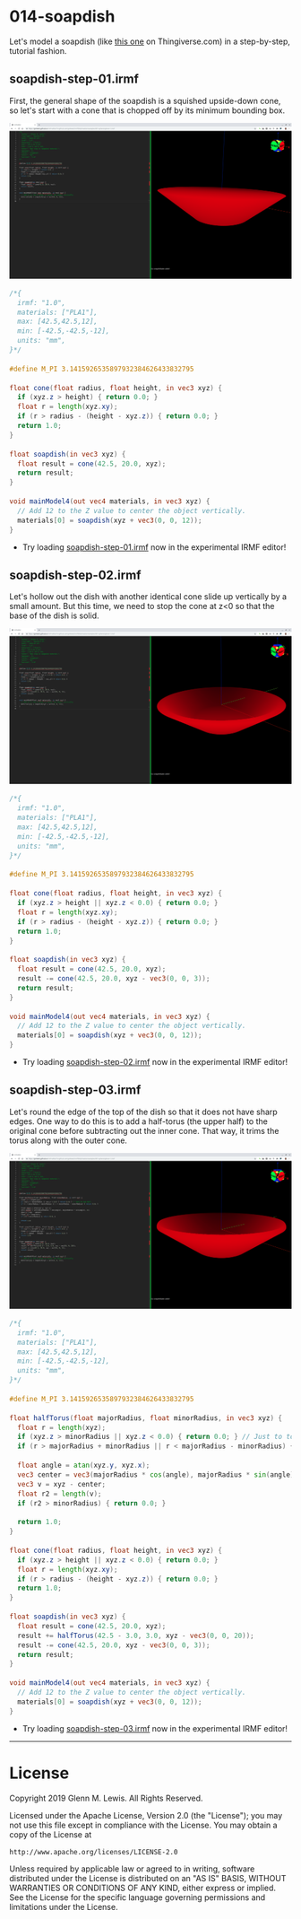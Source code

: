 # 014-soapdish

Let's model a soapdish (like [this one](http://www.thingiverse.com/thing:135154) on Thingiverse.com)
in a step-by-step, tutorial fashion.

## soapdish-step-01.irmf

First, the general shape of the soapdish is a squished upside-down cone,
so let's start with a cone that is chopped off by its minimum bounding box.

![soapdish-step-01.png](soapdish-step-01.png)

```glsl
/*{
  irmf: "1.0",
  materials: ["PLA1"],
  max: [42.5,42.5,12],
  min: [-42.5,-42.5,-12],
  units: "mm",
}*/

#define M_PI 3.1415926535897932384626433832795

float cone(float radius, float height, in vec3 xyz) {
  if (xyz.z > height) { return 0.0; }
  float r = length(xyz.xy);
  if (r > radius - (height - xyz.z)) { return 0.0; }
  return 1.0;
}

float soapdish(in vec3 xyz) {
  float result = cone(42.5, 20.0, xyz);
  return result;
}

void mainModel4(out vec4 materials, in vec3 xyz) {
  // Add 12 to the Z value to center the object vertically.
  materials[0] = soapdish(xyz + vec3(0, 0, 12));
}
```

* Try loading [soapdish-step-01.irmf](https://gmlewis.github.io/irmf-editor/?s=github.com/gmlewis/irmf/blob/master/examples/015-soapdish/soapdish-step-01.irmf) now in the experimental IRMF editor!

## soapdish-step-02.irmf

Let's hollow out the dish with another identical cone slide up vertically by
a small amount. But this time, we need to stop the cone at z<0 so that the
base of the dish is solid.

![soapdish-step-02.png](soapdish-step-02.png)

```glsl
/*{
  irmf: "1.0",
  materials: ["PLA1"],
  max: [42.5,42.5,12],
  min: [-42.5,-42.5,-12],
  units: "mm",
}*/

#define M_PI 3.1415926535897932384626433832795

float cone(float radius, float height, in vec3 xyz) {
  if (xyz.z > height || xyz.z < 0.0) { return 0.0; }
  float r = length(xyz.xy);
  if (r > radius - (height - xyz.z)) { return 0.0; }
  return 1.0;
}

float soapdish(in vec3 xyz) {
  float result = cone(42.5, 20.0, xyz);
  result -= cone(42.5, 20.0, xyz - vec3(0, 0, 3));
  return result;
}

void mainModel4(out vec4 materials, in vec3 xyz) {
  // Add 12 to the Z value to center the object vertically.
  materials[0] = soapdish(xyz + vec3(0, 0, 12));
}
```

* Try loading [soapdish-step-02.irmf](https://gmlewis.github.io/irmf-editor/?s=github.com/gmlewis/irmf/blob/master/examples/015-soapdish/soapdish-step-02.irmf) now in the experimental IRMF editor!

## soapdish-step-03.irmf

Let's round the edge of the top of the dish so that it does not have sharp edges.
One way to do this is to add a half-torus (the upper half) to the original cone
before subtracting out the inner cone. That way, it trims the torus along with
the outer cone.

![soapdish-step-03.png](soapdish-step-03.png)

```glsl
/*{
  irmf: "1.0",
  materials: ["PLA1"],
  max: [42.5,42.5,12],
  min: [-42.5,-42.5,-12],
  units: "mm",
}*/

#define M_PI 3.1415926535897932384626433832795

float halfTorus(float majorRadius, float minorRadius, in vec3 xyz) {
  float r = length(xyz);
  if (xyz.z > minorRadius || xyz.z < 0.0) { return 0.0; } // Just to top half.
  if (r > majorRadius + minorRadius || r < majorRadius - minorRadius) { return 0.0; }
  
  float angle = atan(xyz.y, xyz.x);
  vec3 center = vec3(majorRadius * cos(angle), majorRadius * sin(angle), 0);
  vec3 v = xyz - center;
  float r2 = length(v);
  if (r2 > minorRadius) { return 0.0; }
  
  return 1.0;
}

float cone(float radius, float height, in vec3 xyz) {
  if (xyz.z > height || xyz.z < 0.0) { return 0.0; }
  float r = length(xyz.xy);
  if (r > radius - (height - xyz.z)) { return 0.0; }
  return 1.0;
}

float soapdish(in vec3 xyz) {
  float result = cone(42.5, 20.0, xyz);
  result += halfTorus(42.5 - 3.0, 3.0, xyz - vec3(0, 0, 20));
  result -= cone(42.5, 20.0, xyz - vec3(0, 0, 3));
  return result;
}

void mainModel4(out vec4 materials, in vec3 xyz) {
  // Add 12 to the Z value to center the object vertically.
  materials[0] = soapdish(xyz + vec3(0, 0, 12));
}
```

* Try loading [soapdish-step-03.irmf](https://gmlewis.github.io/irmf-editor/?s=github.com/gmlewis/irmf/blob/master/examples/015-soapdish/soapdish-step-03.irmf) now in the experimental IRMF editor!

----------------------------------------------------------------------

# License

Copyright 2019 Glenn M. Lewis. All Rights Reserved.

Licensed under the Apache License, Version 2.0 (the "License");
you may not use this file except in compliance with the License.
You may obtain a copy of the License at

    http://www.apache.org/licenses/LICENSE-2.0

Unless required by applicable law or agreed to in writing, software
distributed under the License is distributed on an "AS IS" BASIS,
WITHOUT WARRANTIES OR CONDITIONS OF ANY KIND, either express or implied.
See the License for the specific language governing permissions and
limitations under the License.
